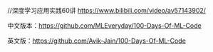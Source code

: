 //深度学习应用实践60讲
https://www.bilibili.com/video/av57143902/


中文版本：https://github.com/MLEveryday/100-Days-Of-ML-Code

英文版：https://github.com/Avik-Jain/100-Days-Of-ML-Code
